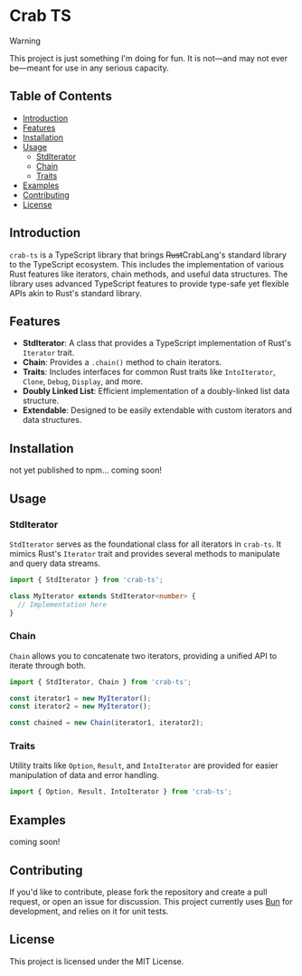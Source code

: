 # Crab TS

> [!WARNING]  
> This project is just something I'm doing for fun. It is not—and may not ever be—meant for use in any serious capacity.

## Table of Contents

- [Introduction](#introduction)
- [Features](#features)
- [Installation](#installation)
- [Usage](#usage)
  - [StdIterator](#stditerator)
  - [Chain](#chain)
  - [Traits](#traits)
- [Examples](#examples)
- [Contributing](#contributing)
- [License](#license)

## Introduction

`crab-ts` is a TypeScript library that brings ~~Rust~~CrabLang's standard library to the TypeScript ecosystem. This includes the implementation of various Rust features like iterators, chain methods, and useful data structures. The library uses advanced TypeScript features to provide type-safe yet flexible APIs akin to Rust's standard library.

## Features

- **StdIterator**: A class that provides a TypeScript implementation of Rust's `Iterator` trait.
- **Chain**: Provides a `.chain()` method to chain iterators.
- **Traits**: Includes interfaces for common Rust traits like `IntoIterator`, `Clone`, `Debug`, `Display`, and more.
- **Doubly Linked List**: Efficient implementation of a doubly-linked list data structure.
- **Extendable**: Designed to be easily extendable with custom iterators and data structures.

## Installation

not yet published to npm... coming soon!

## Usage

### StdIterator

`StdIterator` serves as the foundational class for all iterators in `crab-ts`. It mimics Rust's `Iterator` trait and provides several methods to manipulate and query data streams.

```ts
import { StdIterator } from 'crab-ts';

class MyIterator extends StdIterator<number> {
  // Implementation here
}
```

### Chain

`Chain` allows you to concatenate two iterators, providing a unified API to iterate through both.

```ts
import { StdIterator, Chain } from 'crab-ts';

const iterator1 = new MyIterator();
const iterator2 = new MyIterator();

const chained = new Chain(iterator1, iterator2);
```

### Traits

Utility traits like `Option`, `Result`, and `IntoIterator` are provided for easier manipulation of data and error handling.

```ts
import { Option, Result, IntoIterator } from 'crab-ts';
```

## Examples

coming soon!

## Contributing

If you'd like to contribute, please fork the repository and create a pull request, or open an issue for discussion. This project currently uses [Bun](https://bun.sh) for development, and relies on it for unit tests.

## License

This project is licensed under the MIT License.
